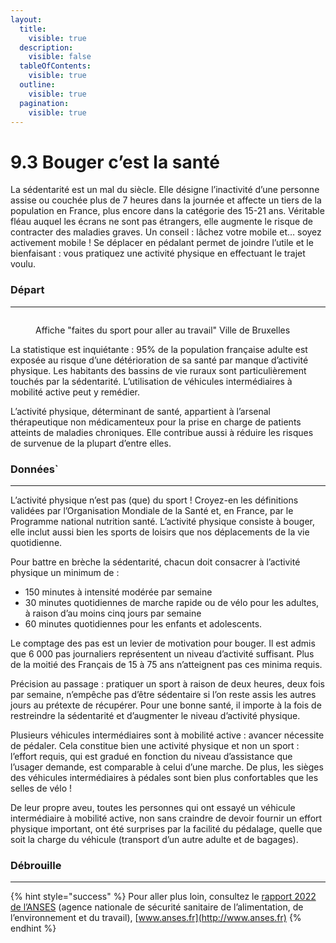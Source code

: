```yaml
---
layout:
  title:
    visible: true
  description:
    visible: false
  tableOfContents:
    visible: true
  outline:
    visible: true
  pagination:
    visible: true
---
```


# 9.3 Bouger c’est la santé

La sédentarité est un mal du siècle. Elle désigne l’inactivité d’une personne assise ou couchée plus de 7 heures dans la journée et affecte un tiers de la population en France, plus encore dans la catégorie des 15-21 ans. Véritable fléau auquel les écrans ne sont pas étrangers, elle augmente le risque de contracter des maladies graves. Un conseil : lâchez votre mobile et… soyez activement mobile ! Se déplacer en pédalant permet de joindre l’utile et le bienfaisant : vous pratiquez une activité physique en effectuant le trajet voulu.&#x20;

### Départ

***

<figure><img src="https://lh7-us.googleusercontent.com/nKBSoTlvccUU-iyW0dgWSK1-NUpNA-f_mzKv7QFfyTQsf0hVMBIn6SJMly0rQn7pZhABO7QYoQGplrv7q29Iwj_Iw4vkf7ef45hbs5W_uZoK-Upesf_g54jsnBvoIp9mvmsfRJXjEowKn9i0Shj8zsU" alt=""><figcaption><p>Affiche "faites du sport pour aller au travail" Ville de Bruxelles</p></figcaption></figure>

La statistique est inquiétante : 95% de la population française adulte est exposée au risque d’une détérioration de sa santé par manque d’activité physique. Les habitants des bassins de vie ruraux sont particulièrement touchés par la sédentarité. L’utilisation de véhicules intermédiaires à mobilité active peut y remédier.

L’activité physique, déterminant de santé, appartient à l’arsenal thérapeutique non médicamenteux pour la prise en charge de patients atteints de maladies chroniques. Elle contribue aussi à réduire les risques de survenue de la plupart d’entre elles.

### Données\`

***

L’activité physique n’est pas (que) du sport ! Croyez-en les définitions validées par l’Organisation Mondiale de la Santé et, en France, par le Programme national nutrition santé. L’activité physique consiste à bouger, elle inclut aussi bien les sports de loisirs que nos déplacements de la vie quotidienne.

Pour battre en brèche la sédentarité, chacun doit consacrer à l’activité physique un minimum de :&#x20;

* 150 minutes à intensité modérée par semaine
* 30 minutes quotidiennes de marche rapide ou de vélo pour les adultes, à raison d’au moins cinq jours par semaine&#x20;
* 60 minutes quotidiennes pour les enfants et adolescents.

Le comptage des pas est un levier de motivation pour bouger. Il est admis que 6 000 pas journaliers représentent un niveau d’activité suffisant. Plus de la moitié des Français de 15 à 75 ans n’atteignent pas ces minima requis.&#x20;

Précision au passage : pratiquer un sport à raison de deux heures, deux fois par semaine, n’empêche pas d’être sédentaire si l’on reste assis les autres jours au prétexte de récupérer. Pour une bonne santé, il importe à la fois de restreindre la sédentarité et d’augmenter le niveau d’activité physique.

Plusieurs véhicules intermédiaires sont à mobilité active : avancer nécessite de pédaler. Cela constitue bien une activité physique et non un sport : l’effort requis, qui est gradué en fonction du niveau d’assistance que l’usager demande, est comparable à celui d’une marche. De plus, les sièges des véhicules intermédiaires à pédales sont bien plus confortables que les selles de vélo !

De leur propre aveu, toutes les personnes qui ont essayé un véhicule intermédiaire à mobilité active, non sans craindre de devoir fournir un effort physique important, ont été surprises par la facilité du pédalage, quelle que soit la charge du véhicule (transport d’un autre adulte et de bagages).&#x20;

### Débrouille

***

{% hint style="success" %}
Pour aller plus loin, consultez le [rapport 2022 de l’ANSES](https://www.anses.fr/fr/content/manque-d%E2%80%99activit%C3%A9-physique-et-exc%C3%A8s-de-s%C3%A9dentarit%C3%A9-une-priorit%C3%A9-de-sant%C3%A9-publique) (agence nationale de sécurité sanitaire de l’alimentation, de l’environnement et du travail), [www.anses.fr](http://www.anses.fr)
{% endhint %}
